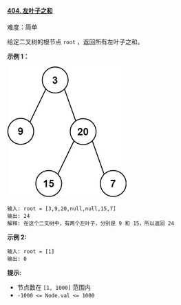 ﻿#### [404. 左叶子之和](https://leetcode.cn/problems/sum-of-left-leaves/)

难度：简单

给定二叉树的根节点 `root` ，返回所有左叶子之和。

**示例 1：**

![](./assets/img/Question0404_01.jpg)

```
输入: root = [3,9,20,null,null,15,7] 
输出: 24 
解释: 在这个二叉树中，有两个左叶子，分别是 9 和 15，所以返回 24
```

**示例 2:**

```
输入: root = [1]
输出: 0
```

**提示:**

-   节点数在 `[1, 1000]` 范围内
-   `-1000 <= Node.val <= 1000`

